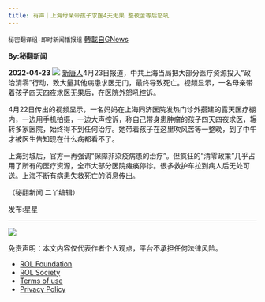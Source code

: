 ```yaml
---
title: 有声｜上海母亲带孩子求医4天无果 整夜苦等后怒吼
---
```

`秘密翻译组-即时新闻播报组` [轉載自GNews](https://gnews.org/zh-hans/2396993/)

**By:秘翻新闻**
 
**2022-04-23**
  ![](https://assets.gnews.org/wp-content/uploads/2022/04/IMAGE-2022-04-23-141110.jpg) 
[新唐人](https://www.ntdtv.com/gb/2022/04/22/a103407570.html)4月23日报道，中共上海当局把大部分医疗资源投入“政治清零”行动，致大量其他病患求医无门，最终导致死亡。视频显示，一名母亲带着孩子四天四夜求医无果后，在医院外怒吼控诉。
 
4月22日传出的视频显示，一名妈妈在上海同济医院发热门诊外搭建的露天医疗棚内，一边用手机拍摄，一边大声控诉，称自己带身患肿瘤的孩子四天四夜求医，辗转多家医院，始终得不到任何治疗。她带着孩子在这里吹风苦等一整晚，到了中午才被医生告知现在什么病都看不了。
 
上海封城后，官方一再强调“保障非染疫病患的治疗”。但疯狂的“清零政策”几乎占用了所有的医疗资源，全市大部分医院瘫痪停诊。很多救护车拉到病人后无处可送。上海不断有病患失救死亡的消息传出。
 
（秘翻新闻 二丫编辑）
 
发布:星星
 
* * *
 ![](https://assets.gnews.org/wp-content/uploads/2022/04/11-50.jpg) 

免责声明：本文内容仅代表作者个人观点，平台不承担任何法律风险。
  
- [ROL Foundation](https://rolfoundation.org/)
- [ROL Society](https://rolsociety.org/)
- [Terms of use](https://gnews.org/terms-of-use-3/)
- [Privacy Policy](https://gnews.org/privacy-policy/)
